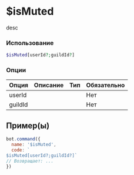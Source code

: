 # $isMuted
desc
### Использование
```php
$isMuted[userId?;guildId?]
```

### Опции

| Опция | Описание | Тип | Обязательно |
|--------|-------------|------|----------|
| userId |  |  | Нет | 
| guildId |  |  | Нет | 
## Пример(ы)

```javascript
bot.command({
  name: '$isMuted',
  code: `
$isMuted[userId?;guildId?]`
// Возвращает: ...
})
```